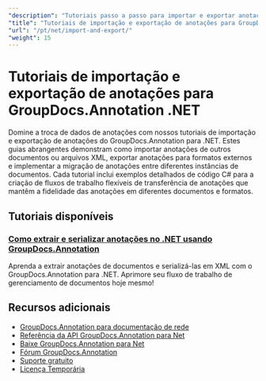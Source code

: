 ```yaml
---
"description": "Tutoriais passo a passo para importar e exportar anotações entre documentos e arquivos XML usando o GroupDocs.Annotation para .NET."
"title": "Tutoriais de importação e exportação de anotações para GroupDocs.Annotation .NET"
"url": "/pt/net/import-and-export/"
"weight": 15
---
```


# Tutoriais de importação e exportação de anotações para GroupDocs.Annotation .NET

Domine a troca de dados de anotações com nossos tutoriais de importação e exportação de anotações do GroupDocs.Annotation para .NET. Estes guias abrangentes demonstram como importar anotações de outros documentos ou arquivos XML, exportar anotações para formatos externos e implementar a migração de anotações entre diferentes instâncias de documentos. Cada tutorial inclui exemplos detalhados de código C# para a criação de fluxos de trabalho flexíveis de transferência de anotações que mantêm a fidelidade das anotações em diferentes documentos e formatos.

## Tutoriais disponíveis

### [Como extrair e serializar anotações no .NET usando GroupDocs.Annotation](./extract-serialize-document-annotations-groupdocs-net/)
Aprenda a extrair anotações de documentos e serializá-las em XML com o GroupDocs.Annotation para .NET. Aprimore seu fluxo de trabalho de gerenciamento de documentos hoje mesmo!

## Recursos adicionais

- [GroupDocs.Annotation para documentação de rede](https://docs.groupdocs.com/annotation/net/)
- [Referência da API GroupDocs.Annotation para Net](https://reference.groupdocs.com/annotation/net/)
- [Baixe GroupDocs.Annotation para Net](https://releases.groupdocs.com/annotation/net/)
- [Fórum GroupDocs.Annotation](https://forum.groupdocs.com/c/annotation)
- [Suporte gratuito](https://forum.groupdocs.com/)
- [Licença Temporária](https://purchase.groupdocs.com/temporary-license/)